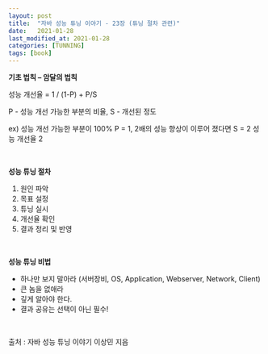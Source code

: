 ```yaml
---
layout: post
title:  "자바 성능 튜닝 이야기 - 23장 (튜닝 절차 관련)"
date:   2021-01-28
last_modified_at: 2021-01-28
categories: [TUNNING]
tags: [book]
---
```


**기초 법칙 – 암달의 법칙**

성능 개선율 = 1 / (1-P) + P/S

P - 성능 개선 가능한 부분의 비율, S - 개선된 정도

ex) 성능 개선 가능한 부분이 100% P = 1, 2배의 성능 향상이 이루어 졌다면 S = 2 성능 개선율 2

<br/>

**성능 튜닝 절차**
1. 원인 파악
2. 목표 설정
3. 튜닝 실시
4. 개선율 확인
5. 결과 정리 및 반영

<br/>

**성능 튜닝 비법**
- 하나만 보지 말아라 (서버장비, OS, Application, Webserver, Network, Client)
- 큰 놈을 없애라
- 깊게 알아야 한다.
- 결과 공유는 선택이 아닌 필수!

<br/>

출처 : 자바 성능 튜닝 이야기 이상민 지음

<br/>